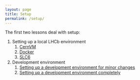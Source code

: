 ```yaml
---
layout: page
title: Setup
permalink: /setup/
---
```


The first two lessons deal with setup:

1. Setting up a local LHCb environment
    1. [CernVM](01a-cernvm)
    2. [Docker](01b-docker)
    3. [SLC6](01c-sl6)
2. Development environment
    1. [Setting up a development environment for minor changes](02a-setupsimple)
    2. [Setting up a development environment completely](02b-setupcomplete)

